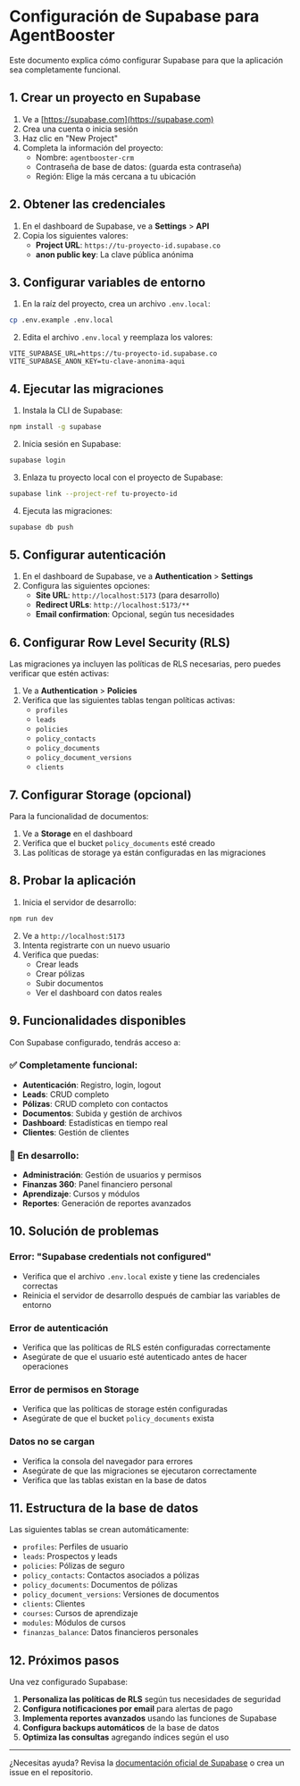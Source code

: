 # Configuración de Supabase para AgentBooster

Este documento explica cómo configurar Supabase para que la aplicación sea completamente funcional.

## 1. Crear un proyecto en Supabase

1. Ve a [https://supabase.com](https://supabase.com)
2. Crea una cuenta o inicia sesión
3. Haz clic en "New Project"
4. Completa la información del proyecto:
   - Nombre: `agentbooster-crm`
   - Contraseña de base de datos: (guarda esta contraseña)
   - Región: Elige la más cercana a tu ubicación

## 2. Obtener las credenciales

1. En el dashboard de Supabase, ve a **Settings** > **API**
2. Copia los siguientes valores:
   - **Project URL**: `https://tu-proyecto-id.supabase.co`
   - **anon public key**: La clave pública anónima

## 3. Configurar variables de entorno

1. En la raíz del proyecto, crea un archivo `.env.local`:
```bash
cp .env.example .env.local
```

2. Edita el archivo `.env.local` y reemplaza los valores:
```env
VITE_SUPABASE_URL=https://tu-proyecto-id.supabase.co
VITE_SUPABASE_ANON_KEY=tu-clave-anonima-aqui
```

## 4. Ejecutar las migraciones

1. Instala la CLI de Supabase:
```bash
npm install -g supabase
```

2. Inicia sesión en Supabase:
```bash
supabase login
```

3. Enlaza tu proyecto local con el proyecto de Supabase:
```bash
supabase link --project-ref tu-proyecto-id
```

4. Ejecuta las migraciones:
```bash
supabase db push
```

## 5. Configurar autenticación

1. En el dashboard de Supabase, ve a **Authentication** > **Settings**
2. Configura las siguientes opciones:
   - **Site URL**: `http://localhost:5173` (para desarrollo)
   - **Redirect URLs**: `http://localhost:5173/**`
   - **Email confirmation**: Opcional, según tus necesidades

## 6. Configurar Row Level Security (RLS)

Las migraciones ya incluyen las políticas de RLS necesarias, pero puedes verificar que estén activas:

1. Ve a **Authentication** > **Policies**
2. Verifica que las siguientes tablas tengan políticas activas:
   - `profiles`
   - `leads`
   - `policies`
   - `policy_contacts`
   - `policy_documents`
   - `policy_document_versions`
   - `clients`

## 7. Configurar Storage (opcional)

Para la funcionalidad de documentos:

1. Ve a **Storage** en el dashboard
2. Verifica que el bucket `policy_documents` esté creado
3. Las políticas de storage ya están configuradas en las migraciones

## 8. Probar la aplicación

1. Inicia el servidor de desarrollo:
```bash
npm run dev
```

2. Ve a `http://localhost:5173`
3. Intenta registrarte con un nuevo usuario
4. Verifica que puedas:
   - Crear leads
   - Crear pólizas
   - Subir documentos
   - Ver el dashboard con datos reales

## 9. Funcionalidades disponibles

Con Supabase configurado, tendrás acceso a:

### ✅ Completamente funcional:
- **Autenticación**: Registro, login, logout
- **Leads**: CRUD completo
- **Pólizas**: CRUD completo con contactos
- **Documentos**: Subida y gestión de archivos
- **Dashboard**: Estadísticas en tiempo real
- **Clientes**: Gestión de clientes

### 🔄 En desarrollo:
- **Administración**: Gestión de usuarios y permisos
- **Finanzas 360**: Panel financiero personal
- **Aprendizaje**: Cursos y módulos
- **Reportes**: Generación de reportes avanzados

## 10. Solución de problemas

### Error: "Supabase credentials not configured"
- Verifica que el archivo `.env.local` existe y tiene las credenciales correctas
- Reinicia el servidor de desarrollo después de cambiar las variables de entorno

### Error de autenticación
- Verifica que las políticas de RLS estén configuradas correctamente
- Asegúrate de que el usuario esté autenticado antes de hacer operaciones

### Error de permisos en Storage
- Verifica que las políticas de storage estén configuradas
- Asegúrate de que el bucket `policy_documents` exista

### Datos no se cargan
- Verifica la consola del navegador para errores
- Asegúrate de que las migraciones se ejecutaron correctamente
- Verifica que las tablas existan en la base de datos

## 11. Estructura de la base de datos

Las siguientes tablas se crean automáticamente:

- `profiles`: Perfiles de usuario
- `leads`: Prospectos y leads
- `policies`: Pólizas de seguro
- `policy_contacts`: Contactos asociados a pólizas
- `policy_documents`: Documentos de pólizas
- `policy_document_versions`: Versiones de documentos
- `clients`: Clientes
- `courses`: Cursos de aprendizaje
- `modules`: Módulos de cursos
- `finanzas_balance`: Datos financieros personales

## 12. Próximos pasos

Una vez configurado Supabase:

1. **Personaliza las políticas de RLS** según tus necesidades de seguridad
2. **Configura notificaciones por email** para alertas de pago
3. **Implementa reportes avanzados** usando las funciones de Supabase
4. **Configura backups automáticos** de la base de datos
5. **Optimiza las consultas** agregando índices según el uso

---

¿Necesitas ayuda? Revisa la [documentación oficial de Supabase](https://supabase.com/docs) o crea un issue en el repositorio.

